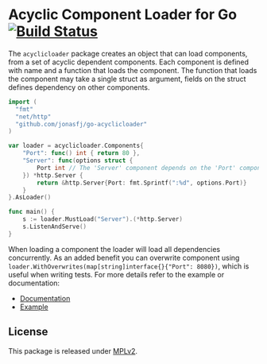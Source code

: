 Acyclic Component Loader for Go [![Build Status](https://travis-ci.org/jonasfj/go-acyclicloader.svg?branch=master)](https://travis-ci.org/jonasfj/go-acyclicloader)
===============================

The `acyclicloader` package creates an object that can load components, from
a set of acyclic dependent components. Each component is defined with name
and a function that loads the component. The function that loads the component
may take a single struct as argument, fields on the struct defines dependency
on other components.

```go
import (
  "fmt"
  "net/http"
  "github.com/jonasfj/go-acyclicloader"
)

var loader = acyclicloader.Components{
    "Port": func() int { return 80 },
    "Server": func(options struct {
        Port int // The 'Server' component depends on the 'Port' component
    }) *http.Server {
        return &http.Server{Port: fmt.Sprintf(":%d", options.Port)}
    }
}.AsLoader()

func main() {
    s := loader.MustLoad("Server").(*http.Server)
    s.ListenAndServe()
}
```

When loading a component the loader will load all dependencies concurrently.
As an added benefit you can overwrite component using
`loader.WithOverwrites(map[string]interface{}{"Port": 8080})`, which is
useful when writing tests. For more details refer to the example or
documentation:

 * [Documentation](https://godoc.org/github.com/jonasfj/go-acyclicloader)
 * [Example](https://github.com/jonasfj/go-acyclicloader/blob/master/example_loader_test.go)

License
-------
This package is released under [MPLv2](https://www.mozilla.org/en-US/MPL/2.0/).
